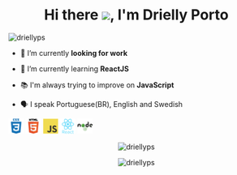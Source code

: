 <h1 align="center">Hi there <img src="https://raw.githubusercontent.com/kaueMarques/kaueMarques/master/hi.gif" width="30px">, I'm Drielly Porto</h1>

<p align="left"> <img src="https://komarev.com/ghpvc/?username=driellyps" alt="driellyps" /> </p>

- 🔭 I’m currently **looking for work**

- 🌱 I’m currently learning **ReactJS**

- 📚 I'm always trying to improve on **JavaScript**

- 🗣 I speak Portuguese(BR), English and Swedish

<p align="left">
<img src="https://raw.githubusercontent.com/devicons/devicon/master/icons/css3/css3-plain-wordmark.svg" alt="css3"  width="30" height="30"/>
<img src="https://raw.githubusercontent.com/devicons/devicon/master/icons/html5/html5-original-wordmark.svg" alt="html5"  width="30" height="30"/>
<img src="https://raw.githubusercontent.com/devicons/devicon/master/icons/javascript/javascript-original.svg" alt="javascript" width="30" height="30"/>
<img src="https://raw.githubusercontent.com/devicons/devicon/master/icons/react/react-original-wordmark.svg" alt="react" width="30" height="30"/>
<img src="https://raw.githubusercontent.com/devicons/devicon/master/icons/nodejs/nodejs-original-wordmark.svg" alt="nodejs" width="30" height="30"/></p>

<p align="center"> <img src="https://github-readme-stats.vercel.app/api?username=driellyps&show_icons=true" alt="driellyps"/> </p>
<p align="center"> <img src="https://github-readme-stats.vercel.app/api/top-langs/?username=driellyps&show_icons=true" alt="driellyps"/> </p>
